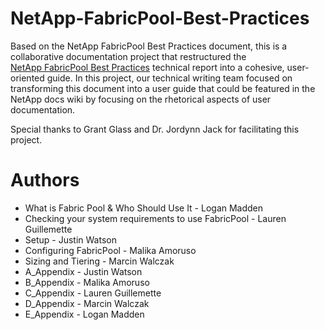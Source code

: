 # NetApp-FabricPool-Best-Practices
Based on the NetApp FabricPool Best Practices document, this is a collaborative documentation project that restructured the  
 [NetApp FabricPool Best Practices](https://www.netapp.com/pdf.html?item=/media/17239-tr-4598.pdf)
technical report into a cohesive, user-oriented guide. In this project, our technical writing team focused on transforming this document into a user guide that could be featured in the NetApp docs wiki by focusing on the rhetorical aspects of user documentation. 

Special thanks to Grant Glass and Dr. Jordynn Jack for facilitating this project. 

# Authors
- What is Fabric Pool & Who Should Use It - Logan Madden
- Checking your system requirements to use FabricPool - Lauren Guillemette
- Setup - Justin Watson
- Configuring FabricPool - Malika Amoruso
- Sizing and Tiering - Marcin Walczak
- A_Appendix - Justin Watson
- B_Appendix - Malika Amoruso 
- C_Appendix - Lauren Guillemette
- D_Appendix - Marcin Walczak
- E_Appendix - Logan Madden

